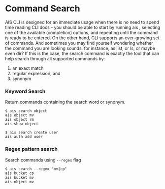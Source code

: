 # Command Search

AIS CLI is designed for an immediate usage when there is no need to spend time reading CLI docs - you should be able to start by running ais <TAB-TAB>, selecting one of the available (completion) options, and repeating until the command is ready to be entered.
On the other hand, CLI supports an ever-growing set of commands. And sometimes you may find yourself wondering whether the command you are looking sounds, for instance, as list, or ls, or maybe even dir?
If this is the case, the search command is exactly the tool that can help search through all supported commands by:
1. an exact match
2. regular expression, and
3. synonym

### Keyword Search

Return commands containing the search word or synonym. 

```command
$ ais search object
ais object mv
ais object rm
ais show object

$ ais search create user
ais auth add user
```

### Regex pattern search

Search commands using `--regex` flag

```command 
$ ais search --regex "mv|cp"
ais bucket cp
ais bucket mv
ais object mv
```
